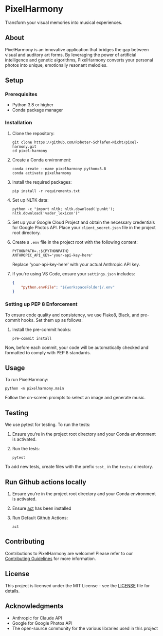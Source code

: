 # PixelHarmony

Transform your visual memories into musical experiences.

## About

PixelHarmony is an innovative application that bridges the gap between visual and auditory art forms. By leveraging the power of artificial intelligence and genetic algorithms, PixelHarmony converts your personal photos into unique, emotionally resonant melodies.

## Setup

### Prerequisites

- Python 3.8 or higher
- Conda package manager

### Installation

1. Clone the repository:
   ```
   git clone https://github.com/Roboter-Schlafen-Nicht/pixel-harmony.git
   cd pixel-harmony
   ```

2. Create a Conda environment:
   ```
   conda create --name pixelharmony python=3.8
   conda activate pixelharmony
   ```

3. Install the required packages:
   ```
   pip install -r requirements.txt
   ```

4. Set up NLTK data:
   ```
   python -c "import nltk; nltk.download('punkt'); nltk.download('vader_lexicon')"
   ```

5. Set up your Google Cloud Project and obtain the necessary credentials for Google Photos API. Place your `client_secret.json` file in the project root directory.

6. Create a `.env` file in the project root with the following content:
   ```
   PYTHONPATH=.:${PYTHONPATH}
   ANTHROPIC_API_KEY='your-api-key-here'
   ```

   Replace 'your-api-key-here' with your actual Anthropic API key.

7. If you're using VS Code, ensure your `settings.json` includes:
   ```json
   {
       "python.envFile": "${workspaceFolder}/.env"
   }
   ```

### Setting up PEP 8 Enforcement

To ensure code quality and consistency, we use Flake8, Black, and pre-commit hooks. Set them up as follows:

1. Install the pre-commit hooks:
   ```
   pre-commit install
   ```

Now, before each commit, your code will be automatically checked and formatted to comply with PEP 8 standards.

## Usage

To run PixelHarmony:

```
python -m pixelharmony.main
```

Follow the on-screen prompts to select an image and generate music.

## Testing

We use pytest for testing. To run the tests:

1. Ensure you're in the project root directory and your Conda environment is activated.

2. Run the tests:
   ```
   pytest
   ```

To add new tests, create files with the prefix `test_` in the `tests/` directory.

## Run Github actions locally

1. Ensure you're in the project root directory and your Conda environment is activated.

2. Ensure [act](https://www.freecodecamp.org/news/how-to-run-github-actions-locally/) has been installed

2. Run Default Github Actions:
   ```
   act
   ```

## Contributing

Contributions to PixelHarmony are welcome! Please refer to our [Contributing Guidelines](CONTRIBUTING.md) for more information.

## License

This project is licensed under the MIT License - see the [LICENSE](LICENSE) file for details.

## Acknowledgments

- Anthropic for Claude API
- Google for Google Photos API
- The open-source community for the various libraries used in this project

